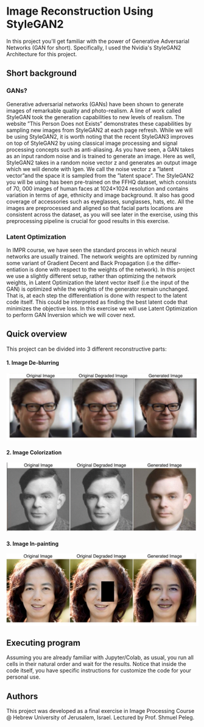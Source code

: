 # Image Reconstruction Using StyleGAN2
In this project you'll get familiar with the power of Generative Adversarial Networks (GAN for short).
Specifically, I used the Nvidia's StyleGAN2 Architecture for this project.

## Short background

### GANs?
Generative adversarial networks (GANs) have been shown to generate images of remarkable quality and photo-realism. A line of work called StyleGAN took the generation capabilities to new levels of realism. The website ”This Person Does not Exists” demonstrates these capabilities by sampling new images from StyleGAN2 at each page refresh. While we will be using StyleGAN2, it is worth noting that the recent StyleGAN3 improves on top of StyleGAN2 by using classical image processing and signal processing concepts such as anti-aliasing.
As you have seen, a GAN takes as an input random noise and is trained to generate an image. Here as well, StyleGAN2 takes in a random noise vector z and generates an output image which we will denote with Igen. We call the noise vector z a ”latent vector”and the space it is sampled from the ”latent space”.
The StyleGAN2 you will be using has been pre-trained on the FFHQ dataset, which consists of 70, 000 images of human faces at 1024×1024 resolution and contains variation in terms of age, ethnicity and image background. It also has good coverage of accessories such as eyeglasses, sunglasses, hats, etc. All the images are preprocessed and aligned so that facial parts locations are consistent across the dataset, as you will see later in the exercise, using this preprocessing pipeline is crucial for good results in this exercise.

### Latent Optimization
In IMPR course, we have seen the standard process in which neural networks are usually trained. The network weights are optimized by running some variant of Gradient Decent and Back Propagation (i.e the differ- entiation is done with respect to the weights of the network). 
In this project we use a slightly different setup, rather than optimizing the network weights, in Latent Optimization the latent vector itself (i.e the input of the GAN) is optimized while the weights of the generator remain unchanged.
That is, at each step the differentiation is done with respect to the latent code itself. This could be interpreted as finding the best latent code that minimizes the objective loss. In this exercise we will use Latent Optimization to perform GAN Inversion which we will cover next.

## Quick overview

This project can be divided into 3 different reconstructive parts:
#### 1. Image De-blurring
![Alt text](Deblur.png?raw=true "Title")

#### 2. Image Colorization
![Alt text](Colorize.png?raw=true "Title")

#### 3. Image In-painting 
![Alt text](Inpaint.png?raw=true "Title")


## Executing program
Assuming you are already familiar with Jupyter/Colab, as usual, you run all cells in their natural order and wait for the results.
Notice that inside the code itself, you have specific instructions for customize the code for your personal use. 


## Authors
This project was developed as a final exercise in Image Processing Course @ Hebrew University of Jerusalem, Israel. Lectured by Prof. Shmuel Peleg.
